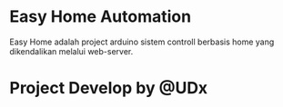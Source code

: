 # Easy Home Automation
Easy Home adalah project arduino sistem controll berbasis home yang dikendalikan melalui web-server.

# Project Develop by @UDx
